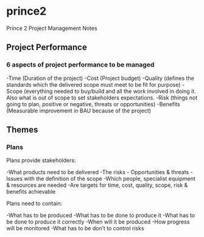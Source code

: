# prince2
Prince 2 Project Management Notes

## Project Performance

### 6 aspects of project performance to be managed

-Time (Duration of the project)
-Cost (Project budget)
-Quality (defines the standards which the delivered scope must meet to be fit for purpose)
-Scope (everything needed to buy/build and all the work involved in doing it.  Also what is out of scope to set stakeholders expectations. 
-Risk (things not going to plan, positive or negative, threats or opportunities) 
-Benefits (Measurable improvement in BAU because of the project)

## Themes

### Plans

Plans provide stakeholders:

-What products need to be delivered
-The risks - Opportunities & threats
-Issues with the definition of the scope
-Which people, specialist equipment & resources are needed
-Are targets for time, cost, quality, scope, risk & benefits achievable

Plans need to contain:

-What has to be produced
-What has to be done to produce it
-What has to be done to produce it correctly
-When will it be produced
-How progress will be monitored 
-What has to be don’t to control risks




